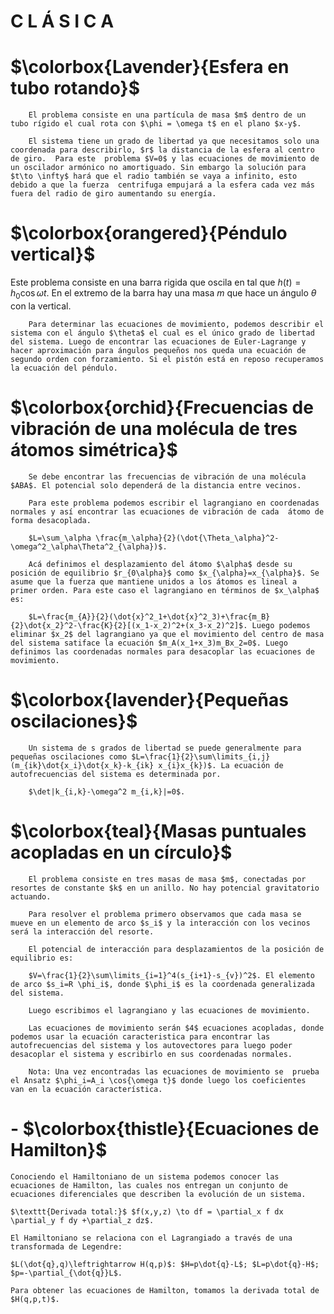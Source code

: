 # C L Á S I C A




# $\colorbox{Lavender}{Esfera en tubo rotando}$
        

        
        El problema consiste en una partícula de masa $m$ dentro de un tubo rígido el cual rota con $\phi = \omega t$ en el plano $x-y$. 
        
        El sistema tiene un grado de libertad ya que necesitamos solo una coordenada para describirlo, $r$ la distancia de la esfera al centro de giro.  Para este  problema $V=0$ y las ecuaciones de movimiento de un oscilador armónico no amortiguado. Sin embargo la solución para $t\to \infty$ hará que el radio también se vaya a infinito, esto debido a que la fuerza  centrifuga empujará a la esfera cada vez más fuera del radio de giro aumentando su energía.
        
		 
# $\colorbox{orangered}{Péndulo vertical}$
        

        
Este problema consiste en una barra rigida que oscila en tal que $h(t)=h_0 \cos \omega t$. En el extremo de la barra hay una masa $m$ que hace un ángulo $\theta$ con la vertical. 
        
        Para determinar las ecuaciones de movimiento, podemos describir el sistema con el ángulo $\theta$ el cual es el único grado de libertad del sistema. Luego de encontrar las ecuaciones de Euler-Lagrange y hacer aproximación para ángulos pequeños nos queda una ecuación de segundo orden con forzamiento. Si el pistón está en reposo recuperamos la ecuación del péndulo.
        
# $\colorbox{orchid}{Frecuencias de vibración de una molécula de tres átomos simétrica}$

        Se debe encontrar las frecuencias de vibración de una molécula $ABA$. El potencial solo dependerá de la distancia entre vecinos. 
        
        Para este problema podemos escribir el lagrangiano en coordenadas normales y así encontrar las ecuaciones de vibración de cada  átomo de forma desacoplada. 
        
        $L=\sum_\alpha \frac{m_\alpha}{2}(\dot{\Theta_\alpha}^2-\omega^2_\alpha\Theta^2_{\alpha})$.
        
        Acá definimos el desplazamiento del átomo $\alpha$ desde su posición de equilibrio $r_{0\alpha}$ como $x_{\alpha}=x_{\alpha}$. Se asume que la fuerza que mantiene unidos a los átomos es lineal a primer orden. Para este caso el lagrangiano en términos de $x_\alpha$ es:
        
        $L=\frac{m_{A}}{2}(\dot{x}^2_1+\dot{x}^2_3)+\frac{m_B}{2}\dot{x_2}^2-\frac{K}{2}[(x_1-x_2)^2+(x_3-x_2)^2]$. Luego podemos eliminar $x_2$ del lagrangiano ya que el movimiento del centro de masa del sistema satiface la ecuación $m_A(x_1+x_3)m_Bx_2=0$. Luego definimos las coordenadas normales para desacoplar las ecuaciones de movimiento.
        
#  $\colorbox{lavender}{Pequeñas oscilaciones}$
        

        
        Un sistema de s grados de libertad se puede generalmente para pequeñas oscilaciones como $L=\frac{1}{2}\sum\limits_{i,j}(m_{ik}\dot{x_i}\dot{x_k}-k_{ik} x_{i}x_{k})$. La ecuación de autofrecuencias del sistema es determinada por. 
        
        $\det|k_{i,k}-\omega^2 m_{i,k}|=0$.
        
# $\colorbox{teal}{Masas puntuales acopladas en un círculo}$
        

        
        El problema consiste en tres masas de masa $m$, conectadas por resortes de constante $k$ en un anillo. No hay potencial gravitatorio actuando.
        
        Para resolver el problema primero observamos que cada masa se mueve en un elemento de arco $s_i$ y la interacción con los vecinos será la interacción del resorte.
        
        El potencial de interacción para desplazamientos de la posición de equilibrio es: 
        
        $V=\frac{1}{2}\sum\limits_{i=1}^4(s_{i+1}-s_{v})^2$. El elemento de arco $s_i=R \phi_i$, donde $\phi_i$ es la coordenada generalizada del sistema.
        
        Luego escribimos el lagrangiano y las ecuaciones de movimiento. 
        
        Las ecuaciones de movimiento serán $4$ ecuaciones acopladas, donde podemos usar la ecuación caracteristica para encontrar las autofrecuencias del sistema y los autovectores para luego poder desacoplar el sistema y escribirlo en sus coordenadas normales.
        
        Nota: Una vez encontradas las ecuaciones de movimiento se  prueba el Ansatz $\phi_i=A_i \cos{\omega t}$ donde luego los coeficientes  van en la ecuación característica.
        
    
# - $\colorbox{thistle}{Ecuaciones de Hamilton}$
    
    Conociendo el Hamiltoniano de un sistema podemos conocer las ecuaciones de Hamilton, las cuales nos entregan un conjunto de ecuaciones diferenciales que describen la evolución de un sistema.
    
    $\texttt{Derivada total:}$ $f(x,y,z) \to df = \partial_x f dx \partial_y f dy +\partial_z dz$.
    
    El Hamiltoniano se relaciona con el Lagrangiado a través de una transformada de Legendre:
    
    $L(\dot{q},q)\leftrightarrow H(q,p)$: $H=p\dot{q}-L$; $L=p\dot{q}-H$; $p=-\partial_{\dot{q}}L$.
    
    Para obtener las ecuaciones de Hamilton, tomamos la derivada total de $H(q,p,t)$.